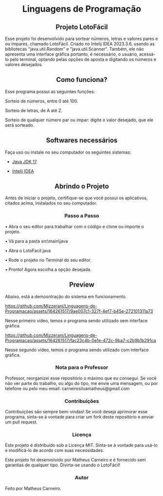 <h1 align="center">Linguagens de Programação</h1> 

<h2 align="center">Projeto LotoFácil</h2> 

<p>Esse projeto foi desenvolvido para sortear números, letras e valores pares e ou ímpares, chamado LotoFácil. Criado no Intelij IDEA 2023.3.6, usando as bibliotecas "java.util.Random" e "java.util.Scanner". Também, ele não apresenta uma interface gráfica portanto, é necessário, o usuário, acessá-lo pelo terminal, optando pelas opções de aposta e digitando os números e valores desejados. 

<h2 align="center">Como funciona?</h2> 

<p>Esse programa possui as seguintes funções: 

  

Sorteio de números, entre 0 até 100. 

  

Sorteio de letras, de A até Z. 

  

Sorteio de qualquer número par ou ímpar: digite o valor desejado, que ele será sorteado. 

  

<h2 align="center">Softwares necessários</h2> 

Faça uso ou instale no seu computador os seguintes sistemas: 

  

- <a href="https://www.oracle.com/br/java/technologies/downloads/#java17"> Java JDK 17</a> 

- <a href="https://www.jetbrains.com/idea/download/?section=windows"> Intelij IDEA</a> 

<h2 align="center">Abrindo o Projeto</h2> 

<p> 

  

Antes de iniciar o projeto, certifique-se que você possui os aplicativos, citados acima, instalados no seu computador. 

<h3 align="center">Passo a Passo</h3> 

<p>• Abra o seu editor para trabalhar com o código e clone ou importe o projeto.</p> 

<p>• Vá para a pasta src\main\java</p> 

<p>• Abra o LotoFacil.java</p> 

<p>• Rode o projeto no Terminal do seu editor. 

<p>• Pronto! Agora escolha a opção desejada.</p> 

<h2 align="center">Preview</h2> 

<p> 
<p>Abaixo, está a demosntração do sistema em funcionamento.
<p> 
  
https://github.com/Mizzerani/Linguagens-de-Programacao/assets/164261517/9ae007c1-327f-4ef7-b45e-272101311a73
<p> Nesse primeiro vídeo, temos o programa sendo utilizado sem interface gráfica.


https://github.com/Mizzerani/Linguagens-de-Programacao/assets/164261517/fac23c4b-0e1e-472c-9ba7-c2b9b1b291ca
<p> Nesse segundo vídeo, temos o programa sendo utilizado com interface gráfica.

<h3 align="center">Nota para o Professor</h3>

<p>Professor, reorganizei esse repositório o máximo que eu consegui. Se você não ver parte do trabalho, ou algo do tipo, me envie uma mensagem, ou por telefone ou pelo meu email: carneirosilvamatheus@gmail.com
  
<h3 align="center">Contribuições</h3>

<p>Contribuições são sempre bem-vindas! Se você deseja aprimorar esse programa, sinta-se à vontade para criar um fork deste repositório e enviar um pull request.</p>

<h3 align="center">Licença</h3>
<p>Este projeto é distribuído sob a Licença MIT. Sinta-se à vontade para usá-lo e modificá-lo de acordo com suas necessidades.</p>

Este projeto foi desenvolvido por Matheus Carneiro e é fornecido sem garantias de qualquer tipo. Divirta-se usando o LotoFácil!
</p>

<h3 align="center">Autor</h3>

Feito por Matheus Carneiro.
